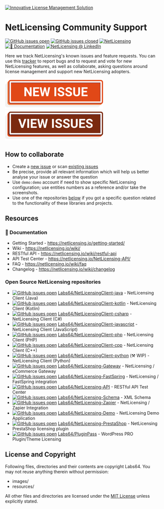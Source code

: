 <a href="https://netlicensing.io"><img src="https://netlicensing.io/img/netlicensing-stage-twitter.jpg" alt="Innovative License Management Solution"></a>

# NetLicensing Community Support

[![GitHub issues open](https://img.shields.io/github/issues/Labs64/NetLicensing-Community.svg)](https://github.com/Labs64/NetLicensing-Community/issues) 
[![GitHub issues closed](https://img.shields.io/github/issues-closed-raw/Labs64/NetLicensing-Community.svg)](https://github.com/Labs64/NetLicensing-Community/issues?q=is%3Aissue+is%3Aclosed)
[![NetLicensing](https://img.shields.io/badge/NetLicensing-IO-E14817.svg?logo=NetLicensing)](https://netlicensing.io)
[![📖 Documentation](https://img.shields.io/badge/📖%20Documentation-Wiki-AB6543.svg)](https://netlicensing.io/wiki/)
[![NetLicensing @ LinkedIn](https://img.shields.io/badge/NetLicensing-0077B5.svg?logo=LinkedIn)](https://www.linkedin.com/showcase/netlicensing)


Here we track NetLicensing's known issues and feature requests. You can use this [tracker](https://github.com/Labs64/NetLicensing-Community/issues) to report bugs and to request and vote for new NetLicensing features, as well as collaborate, asking questions around license management and support new NetLicensing adopters.

<a href="https://github.com/Labs64/NetLicensing-Community/issues/new/choose"><img src="https://raw.githubusercontent.com/Labs64/NetLicensing-Community/master/assets/nlic-new-issue.png" alt="NetLicensing Community Support - New Issue"></a>
<a href="https://github.com/Labs64/NetLicensing-Community/issues?q=is%3Aissue+is%3Aclosed"><img src="https://github.com/Labs64/NetLicensing-Community/blob/master/assets/nlic-view-issues.png" alt="NetLicensing Community Support - View Issues"></a>

## How to collaborate

- Create a [new issue](https://github.com/Labs64/NetLicensing-Community/issues/new/choose) or scan [existing issues](https://github.com/Labs64/NetLicensing-Community/issues?q=is%3Aissue+is%3Aclosed)
- Be precise, provide all relevant information which will help us better analyse your issue or answer the question
- Use `demo:demo` account if need to show specific NetLicensing configuration; use entities numbers as a reference and/or take the screenshots.
- Use one of the repositories [below](#open-source-netlicensing-repositories) if you got a specific question related to the functionality of these libraries and projects.


## Resources

### 📖 Documentation

- Getting Started - https://netlicensing.io/getting-started/
- Wiki - https://netlicensing.io/wiki/
- RESTful API - https://netlicensing.io/wiki/restful-api
- API Test Center - https://netlicensing.io/NetLicensing-API/
- FAQ - https://netlicensing.io/wiki/faq
- Changelog - https://netlicensing.io/wiki/changelog

### Open Source NetLicensing repositories
- [![GitHub issues open](https://img.shields.io/github/issues/Labs64/NetLicensingClient-java.svg)](https://github.com/Labs64/NetLicensingClient-java/issues) [Labs64/NetLicensingClient-java](https://github.com/Labs64/NetLicensingClient-java) - NetLicensing Client (Java)
- [![GitHub issues open](https://img.shields.io/github/issues/Labs64/NetLicensingClient-kotlin.svg)](https://github.com/Labs64/NetLicensingClient-kotlin/issues) [Labs64/NetLicensingClient-kotlin](https://github.com/Labs64/NetLicensingClient-kotlin) - NetLicensing Client (Kotlin)
- [![GitHub issues open](https://img.shields.io/github/issues/Labs64/NetLicensingClient-csharp.svg)](https://github.com/Labs64/NetLicensingClient-csharp/issues) [Labs64/NetLicensingClient-csharp](https://github.com/Labs64/NetLicensingClient-csharp) - NetLicensing Client (C#)
- [![GitHub issues open](https://img.shields.io/github/issues/Labs64/NetLicensingClient-javascript.svg)](https://github.com/Labs64/NetLicensingClient-javascript/issues) [Labs64/NetLicensingClient-javascript](https://github.com/Labs64/NetLicensingClient-javascript) - NetLicensing Client (JavaScript)
- [![GitHub issues open](https://img.shields.io/github/issues/Labs64/NetLicensingClient-php.svg)](https://github.com/Labs64/NetLicensingClient-php/issues) [Labs64/NetLicensingClient-php](https://github.com/Labs64/NetLicensingClient-php) - NetLicensing Client (PHP)
- [![GitHub issues open](https://img.shields.io/github/issues/Labs64/NetLicensingClient-cpp.svg)](https://github.com/Labs64/NetLicensingClient-cpp/issues) [Labs64/NetLicensingClient-cpp](https://github.com/Labs64/NetLicensingClient-cpp) - NetLicensing Client (C++)
- [![GitHub issues open](https://img.shields.io/github/issues/Labs64/NetLicensingClient-python.svg)](https://github.com/Labs64/NetLicensingClient-python/issues) [Labs64/NetLicensingClient-python](https://github.com/Labs64/NetLicensingClient-python) (⚒️ WIP) - NetLicensing Client (Python)
- [![GitHub issues open](https://img.shields.io/github/issues/Labs64/NetLicensing-Gateway.svg)](https://github.com/Labs64/NetLicensing-Gateway/issues) [Labs64/NetLicensing-Gateway](https://github.com/Labs64/NetLicensing-Gateway) - NetLicensing / eCommerce Gateway
- [![GitHub issues open](https://img.shields.io/github/issues/Labs64/NetLicensing-FastSpring.svg)](https://github.com/Labs64/NetLicensing-FastSpring/issues) [Labs64/NetLicensing-FastSpring](https://github.com/Labs64/NetLicensing-FastSpring) - NetLicensing / FastSpring integration
- [![GitHub issues open](https://img.shields.io/github/issues/Labs64/NetLicensing-API.svg)](https://github.com/Labs64/NetLicensing-API/issues) [Labs64/NetLicensing-API](https://github.com/Labs64/NetLicensing-API) - RESTful API Test Center
- [![GitHub issues open](https://img.shields.io/github/issues/Labs64/NetLicensing-Schema.svg)](https://github.com/Labs64/NetLicensing-Schema/issues) [Labs64/NetLicensing-Schema](https://github.com/Labs64/NetLicensing-Schema) - XML Schema
- [![GitHub issues open](https://img.shields.io/github/issues/Labs64/NetLicensing-Zapier.svg)](https://github.com/Labs64/NetLicensing-Zapier/issues) [Labs64/NetLicensing-Zapier](https://github.com/Labs64/NetLicensing-Zapier) - NetLicensing / Zapier Integration
- [![GitHub issues open](https://img.shields.io/github/issues/Labs64/NetLicensing-Demo.svg)](https://github.com/Labs64/NetLicensing-Demo/issues) [Labs64/NetLicensing-Demo](https://github.com/Labs64/NetLicensing-Demo) - NetLicensing Demo Application
- [![GitHub issues open](https://img.shields.io/github/issues/Labs64/NetLicensing-PrestaShop.svg)](https://github.com/Labs64/NetLicensing-PrestaShop/issues) [Labs64/NetLicensing-PrestaShop](https://github.com/Labs64/NetLicensing-PrestaShop) - NetLicensing PrestaShop licensing plugin
- [![GitHub issues open](https://img.shields.io/github/issues/Labs64/PluginPass.svg)](https://github.com/Labs64/PluginPass/issues) [Labs64/PluginPass](https://github.com/Labs64/PluginPass) - WordPress PRO Plugin/Theme Licensing


## License and Copyright

Following files, directories and their contents are copyright Labs64. You may not reuse anything therein without permission:

* images/
* resources/

All other files and directories are licensed under the [MIT License](LICENSE) unless explicitly stated.
